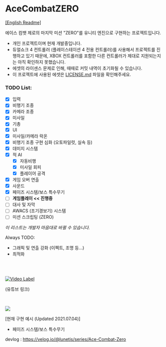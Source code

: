 # AceCombatZERO

[[English Readme]](https://github.com/lunetis/AceCombatZERO/blob/main/README.md)

에이스 컴뱃 제로의 마지막 미션 "ZERO"를 유니티 엔진으로 구현하는 프로젝트입니다.

* 개인 프로젝트이며 현재 개발중입니다.
* 듀얼쇼크 4 컨트롤러 (플레이스테이션 4 전용 컨트롤러)를 사용해서 프로젝트를 진행하고 있기 때문에, XBOX 컨트롤러를 포함한 다른 컨트롤러가 제대로 지원되는지는 아직 확인하지 못했습니다.
* 에셋의 라이센스 문제로 인해, 때때로 커밋 내역이 초기화될 수 있습니다.
* 이 프로젝트에 사용된 에셋은 [LICENSE.md](https://github.com/lunetis/AceCombatZERO/blob/main/LICENSE.md) 파일을 확인해주세요.

### TODO List:
- [x] 입력
- [x] 비행기 조종
- [x] 카메라 조종
- [x] 미사일
- [x] 기총
- [x] UI
- [x] 미사일/카메라 락온
- [x] 비행기 조종 구현 심화 (오토파일럿, 실속 등)
- [x] 데미지 시스템
- [x] 적 AI
  - [x] 자동비행
  - [x] 미사일 회피
  - [x] 플레이어 공격
- [x] 게임 오버 연출
- [x] 사운드
- [x] 페이즈 시스템/보스 특수무기
- [ ] **게임플레이 << 진행중**
- [ ] 대사 및 자막
- [ ] AWACS (조기경보기) 시스템
- [ ] 미션 스크립팅 (ZERO)

*이 리스트는 개발자 마음대로 바뀔 수 있습니다.*

Always TODO:
- 그래픽 및 연출 강화 (이펙트, 조명 등...)
- 최적화

<br>
<br>

[![Video Label](http://img.youtube.com/vi/x_ejFJRhHUQ/0.jpg)](https://youtu.be/x_ejFJRhHUQ)

(유튜브 링크)

<br>

![](https://github.com/lunetis/AceCombatZERO/blob/main/0704.gif)

[현재 구현 예시 (Updated 2021.07.04)]
- 페이즈 시스템/보스 특수무기

devlog : https://velog.io/@lunetis/series/Ace-Combat-Zero

